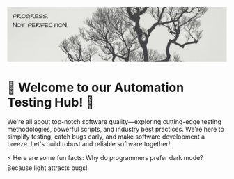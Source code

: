 ![Banner Image](https://github.com/SoftwareControl101/SoftwareControl101/blob/main/Images/Banner.jpg?raw=true)

# 👋 Welcome to our Automation Testing Hub! 🚀

We're all about top-notch software quality—exploring cutting-edge testing methodologies, powerful scripts, and industry best practices. We're here to simplify testing, catch bugs early, and make software development a breeze. Let's build robust and reliable software together! 

⚡ Here are some fun facts: Why do programmers prefer dark mode? Because light attracts bugs!
